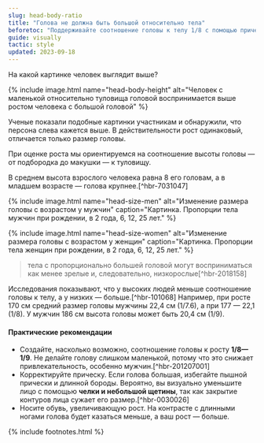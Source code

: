 ```yaml
---
slug: head-body-ratio
title: "Голова не должна быть большой относительно тела"
beforetoc: "Поддерживайте соотношение головы к телу 1/8 с помощью прически и обуви с подъемом."
guide: visually
tactic: style
updated: 2023-09-18
---
```

На какой картинке человек выглядит выше?

{% include image.html name="head-body-height" alt="Человек с маленькой относительно туловища головой воспринимается выше ростом человека с большой головой" %}

Ученые показали подобные картинки участникам и обнаружили, что персона слева кажется выше. В действительности рост одинаковый, отличается только размер головы.

При оценке роста мы ориентируемся на соотношение высоты головы — от подбородка до макушки — к туловищу.

В среднем высота взрослого человека равна 8 его головам, а в младшем возрасте — голова крупнее.[^hbr-7031047]

{% include image.html name="head-size-men" alt="Изменение размера головы с возрастом у мужчин" caption="Картинка. Пропорции тела мужчин при рождении, в 2 года, 6, 12, 25 лет." %}

{% include image.html name="head-size-women" alt="Изменение размера головы с возрастом у женщин" caption="Картинка. Пропорции тела женщин при рождении, в 2 года, 6, 12, 25 лет." %}

> тела с пропорционально большей головой могут восприниматься как менее зрелые и, следовательно, низкорослые[^hbr-2018158]

Исследования показывают, что у высоких людей меньше соотношение головы к телу, а у низких — больше.[^hbr-101068] Например, при росте 170 см средний размер головы мужчины 22,4 см (1/7.6), а при 177 — 22,1 (1/8). У мужчин 186 см высота головы может быть 20,4 см (1/9).

#### Практические рекомендации
- Создайте, насколько возможно, соотношение головы к росту **1/8—1/9**. Не делайте голову слишком маленькой, потому что это снижает привлекательность, особенно мужчин.[^hbr-201207001]
- Корректируйте прическу. Если голова большая, избегайте пышной прически и длинной бороды. Вероятно, вы визуально уменьшите лицо с помощью **челки и небольшой щетины**, так как закрытие контуров лица сужает его размер.[^hbr-0030026]
- Носите обувь, увеличивающую рост. На контрасте с длинными ногами голова будет казаться меньше, а ваш рост — больше.

{% include footnotes.html %}
